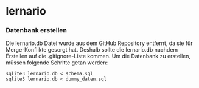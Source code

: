 # lernario

### Datenbank erstellen
Die lernario.db Datei wurde aus dem GitHub Repository entfernt, da sie für Merge-Konflikte gesorgt hat. Deshalb sollte
die lernario.db nachdem Erstellen auf die .gitignore-Liste kommen. Um die Datenbank zu erstellen, müssen folgende Schritte
getan werden:  
```commandline
sqlite3 lernario.db < schema.sql
sqlite3 lernario.db < dummy_daten.sql
```
